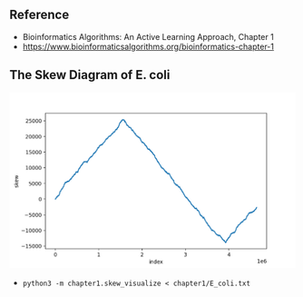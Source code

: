 ## Reference
- Bioinformatics Algorithms: An Active Learning Approach, Chapter 1
- https://www.bioinformaticsalgorithms.org/bioinformatics-chapter-1

## The Skew Diagram of E. coli
![skew](./e_coli_skew.png)

- `python3 -m chapter1.skew_visualize < chapter1/E_coli.txt`

